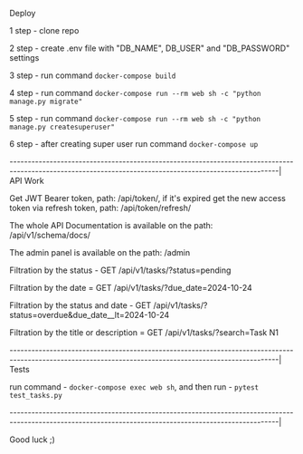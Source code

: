 Deploy

1 step - clone repo

2 step - create .env file with "DB_NAME", DB_USER" and "DB_PASSWORD" settings

3 step - run command `docker-compose build`

4 step - run command `docker-compose run --rm web sh -c "python manage.py migrate"`

5 step - run command `docker-compose run --rm web sh -c "python manage.py createsuperuser"`

6 step - after creating super user run command `docker-compose up`

--------------------------------------------------------------------------------------------------------------------------------------------------------|
 API Work

Get JWT Bearer token, path: /api/token/, if it's expired get the new access token via refresh token, path: /api/token/refresh/

The whole API Documentation is available on the path: /api/v1/schema/docs/

The admin panel is available on the path: /admin

Filtration by the status - GET /api/v1/tasks/?status=pending

Filtration by the date = GET /api/v1/tasks/?due_date=2024-10-24

Filtration by the status and date - GET /api/v1/tasks/?status=overdue&due_date__lt=2024-10-24

Filtration by the title or description = GET /api/v1/tasks/?search=Task N1

--------------------------------------------------------------------------------------------------------------------------------------------------------|
Tests

run command -  `docker-compose exec web sh`, and then run - `pytest test_tasks.py`

--------------------------------------------------------------------------------------------------------------------------------------------------------|

Good luck ;)
